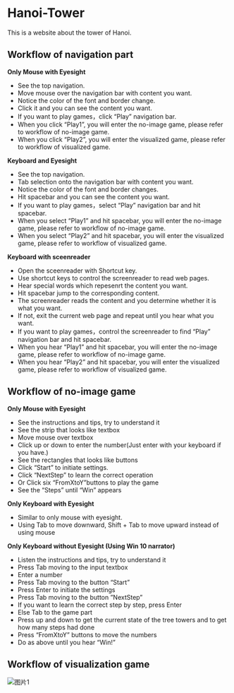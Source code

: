 # Hanoi-Tower
This is a website about the tower of Hanoi.
## **Workflow of navigation part**
**Only Mouse with Eyesight**
+ See the top navigation.
+ Move mouse over the navigation bar with content you want.
+ Notice the color of the font and border change.
+ Click it and you can see the content you want.
+ If you want to play games，click “Play” navigation bar.
+ When you click “Play1”, you will enter the no-image game, please refer to workflow of no-image game.
+ When you click “Play2”, you will enter the visualized game, please refer to workflow of visualized game.

**Keyboard and Eyesight**
+ See the top navigation.
+ Tab selection onto the navigation bar with content you want.
+ Notice the color of the font and border changes.
+ Hit spacebar and you can see the content you want.
+ If you want to play games，select “Play” navigation bar and hit spacebar.
+ When you select “Play1” and hit spacebar, you will enter the no-image game, please refer to workflow of no-image game.
+ When you select “Play2” and hit spacebar, you will enter the visualized game, please refer to workflow of visualized game.

**Keyboard with sceenreader**
+ Open the sceenreader with Shortcut key.
+ Use shortcut keys to control the screenreader to read web pages.
+ Hear special words which repesenrt the content you want.
+ Hit spacebar jump to the corresponding content.
+ The screenreader reads the content and you determine whether it is what you want.
+ If not, exit the current web page and repeat until you hear what you want.
+ If you want to play games，control the screenreader to find “Play” navigation bar and hit spacebar.
+ When you hear “Play1” and hit spacebar, you will enter the no-image game, please refer to workflow of no-image game.
+ When you hear “Play2” and hit spacebar, you will enter the visualized game, please refer to workflow of visualized game.

## **Workflow of no-image game**
**Only Mouse with Eyesight**
+ See the instructions and tips, try to understand it
+ See the strip that looks like textbox
+ Move mouse over textbox
+ Click up or down to enter the number(Just enter with your keyboard if you have.)
+ See the rectangles that looks like buttons
+ Click “Start” to initiate settings.
+ Click  “NextStep” to learn the correct operation
+ Or Click six “FromXtoY”buttons to play the game
+ See the “Steps” until “Win” appears

**Only Keyboard with Eyesight**
+ Similar to only mouse with eyesight. 
+ Using Tab to move downward, Shift + Tab to move upward instead of using mouse

**Only Keyboard without Eyesight (Using Win 10 narrator)**
+ Listen the instructions and tips, try to understand it
+ Press Tab moving to the input textbox
+ Enter a number
+ Press Tab moving to the button “Start”
+ Press Enter to initiate the settings
+ Press Tab moving to the button ”NextStep”
+ If you want to learn the correct step by step, press Enter
+ Else Tab to the game part
+ Press up and down to get the current state of the tree towers and to get how many steps had done
+ Press “FromXtoY” buttons to move the numbers
+ Do as above until you hear “Win!”

## **Workflow of visualization game**
![图片1](https://user-images.githubusercontent.com/89292585/177950563-28c8f41c-687a-4e09-81f0-d86013b86576.png)

